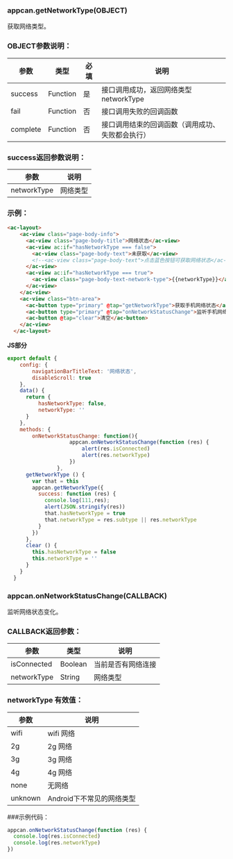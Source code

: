 ### appcan.getNetworkType(OBJECT)

获取网络类型。

### OBJECT参数说明：

|参数|	类型|	必填|	说明|
|---|---|---|---|
|success|	Function|	是	|接口调用成功，返回网络类型 networkType|
|fail|	Function|	否|	接口调用失败的回调函数|
|complete|	Function|	否	|接口调用结束的回调函数（调用成功、失败都会执行）|

### success返回参数说明：

|参数|	说明|
|---|---|
|networkType|	网络类型|


### 示例：

```html
<ac-layout>
    <ac-view class="page-body-info">
      <ac-view class="page-body-title">网络状态</ac-view>
      <ac-view ac:if="hasNetworkType === false">
        <ac-view class="page-body-text">未获取</ac-view>
        <!--<ac-view class="page-body-text">点击蓝色按钮可获取网络状态</ac-view>-->
      </ac-view>
      <ac-view ac:if="hasNetworkType === true">
        <ac-view class="page-body-text-network-type">{{networkType}}</ac-view>
      </ac-view>
    </ac-view>
    <ac-view class="btn-area">
      <ac-button type="primary" @tap="getNetworkType">获取手机网络状态</ac-button>
      <ac-button type="primary" @tap="onNetworkStatusChange">监听手机网络状态</ac-button>
      <ac-button @tap="clear">清空</ac-button>
    </ac-view>
  </ac-layout>
```

**JS部分**

````javascript
export default {
    config: {
        navigationBarTitleText: '网络状态',
        disableScroll: true
    },
    data() {
      return {
          hasNetworkType: false,
          networkType: ''
      }
    },
    methods: {
        onNetworkStatusChange: function(){
                    appcan.onNetworkStatusChange(function (res) {
                        alert(res.isConnected)
                        alert(res.networkType)
                    })
                },
      getNetworkType () {
        var that = this
        appcan.getNetworkType({
          success: function (res) {
            console.log(111,res);
            alert(JSON.stringify(res))
            that.hasNetworkType = true
            that.networkType = res.subtype || res.networkType
          }
        })
      },
      clear () {
        this.hasNetworkType = false
        this.networkType = ''
      }
    }
  }
````



### appcan.onNetworkStatusChange(CALLBACK)
监听网络状态变化。

### CALLBACK返回参数：

|参数	|类型	|说明|
|---|---|---|
|isConnected|	Boolean|	当前是否有网络连接|
|networkType|	String	|网络类型|

### networkType 有效值：


|参数	|说明	|
|---|---|
|wifi|	wifi 网络|
|2g	|2g 网络|
|3g|	3g 网络|
|4g|	4g 网络|
|none|	无网络|
|unknown|	Android下不常见的网络类型|


###示例代码：

```javascript
appcan.onNetworkStatusChange(function (res) {
  console.log(res.isConnected)
  console.log(res.networkType)
})
```

